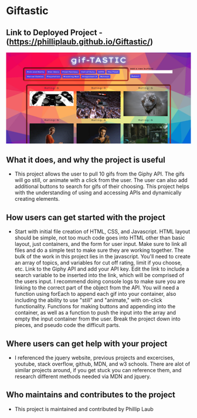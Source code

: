 # Giftastic

## Link to Deployed Project - (https://philliplaub.github.io/Giftastic/)

![Screenshot of Project](./assets/images/giftastic_screenshot.png)

## What it does, and why the project is useful

* This project allows the user to pull 10 gifs from the Giphy API. The gifs will go still, or animate with a click from the user. The user can also add additional buttons to search for gifs of their choosing. This project helps with the understanding of using and accessing APIs and dynamically creating elements.

## How users can get started with the project

* Start with initial file creation of HTML, CSS, and Javascript. HTML layout should be simple, not too much code goes into HTML other than basic layout, just containers, and the form for user input. Make sure to link all files and do a simple test to make sure they are working together. The bulk of the work in this project lies in the javascript. You'll need to create an array of topics, and variables for cut off rating, limit if you choose, etc. Link to the Giphy API and add your API key. Edit the link to include a search variable to be inserted into the link, which will be comprised of the users input. I recommend doing console logs to make sure you are linking to the correct part of the object from the API. You will need a function using forEach to append each gif into your container, also including the ability to use "still" and "animate," with on-click functionality. Functions for making buttons and appending into the container, as well as a function to push the input into the array and empty the input container from the user. Break the project down into pieces, and pseudo code the difficult parts. 

## Where users can get help with your project

* I referenced the jquery website, previous projects and excercises, youtube, stack overflow, github, MDN, and w3 schools. There are alot of similar projects around, if you get stuck you can reference them, and research different methods needed via MDN and jquery. 

## Who maintains and contributes to the project

* This project is maintained and contributed by Phillip Laub
